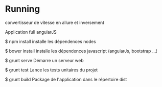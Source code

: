 Running
=======

convertisseur de vitesse en allure et inversement

Application full angularJS


$ npm install
installe les dépendences nodes

$ bower install
installe les dépendences javascript (angularJs, bootstrap ...)

$ grunt serve
Démarre un serveur web

$ grunt test
Lance les tests unitaires du projet

$ grunt build
Package de l'application dans le répertoire dist
